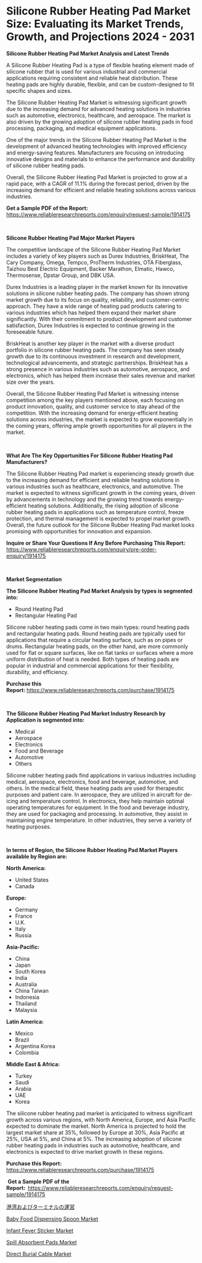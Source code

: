 <p><h1>Silicone Rubber Heating Pad Market Size: Evaluating its Market Trends, Growth, and Projections 2024 - 2031</h1></p><p><strong>Silicone Rubber Heating Pad Market Analysis and Latest Trends</strong></p>
<p><p>A Silicone Rubber Heating Pad is a type of flexible heating element made of silicone rubber that is used for various industrial and commercial applications requiring consistent and reliable heat distribution. These heating pads are highly durable, flexible, and can be custom-designed to fit specific shapes and sizes.</p><p>The Silicone Rubber Heating Pad Market is witnessing significant growth due to the increasing demand for advanced heating solutions in industries such as automotive, electronics, healthcare, and aerospace. The market is also driven by the growing adoption of silicone rubber heating pads in food processing, packaging, and medical equipment applications.</p><p>One of the major trends in the Silicone Rubber Heating Pad Market is the development of advanced heating technologies with improved efficiency and energy-saving features. Manufacturers are focusing on introducing innovative designs and materials to enhance the performance and durability of silicone rubber heating pads.</p><p>Overall, the Silicone Rubber Heating Pad Market is projected to grow at a rapid pace, with a CAGR of 11.1% during the forecast period, driven by the increasing demand for efficient and reliable heating solutions across various industries.</p></p>
<p><strong>Get a Sample PDF of the Report:&nbsp;</strong> <a href="https://www.reliableresearchreports.com/enquiry/request-sample/1914175">https://www.reliableresearchreports.com/enquiry/request-sample/1914175</a></p>
<p>&nbsp;</p>
<p><strong>Silicone Rubber Heating Pad Major Market Players</strong></p>
<p><p>The competitive landscape of the Silicone Rubber Heating Pad Market includes a variety of key players such as Durex Industries, BriskHeat, The Cary Company, Omega, Tempco, ProTherm Industries, OTA Fiberglass, Taizhou Best Electric Equipment, Backer Marathon, Elmatic, Hawco, Thermosense, Dpstar Group, and DBK USA.</p><p>Durex Industries is a leading player in the market known for its innovative solutions in silicone rubber heating pads. The company has shown strong market growth due to its focus on quality, reliability, and customer-centric approach. They have a wide range of heating pad products catering to various industries which has helped them expand their market share significantly. With their commitment to product development and customer satisfaction, Durex Industries is expected to continue growing in the foreseeable future.</p><p>BriskHeat is another key player in the market with a diverse product portfolio in silicone rubber heating pads. The company has seen steady growth due to its continuous investment in research and development, technological advancements, and strategic partnerships. BriskHeat has a strong presence in various industries such as automotive, aerospace, and electronics, which has helped them increase their sales revenue and market size over the years.</p><p>Overall, the Silicone Rubber Heating Pad Market is witnessing intense competition among the key players mentioned above, each focusing on product innovation, quality, and customer service to stay ahead of the competition. With the increasing demand for energy-efficient heating solutions across industries, the market is expected to grow exponentially in the coming years, offering ample growth opportunities for all players in the market.</p></p>
<p>&nbsp;</p>
<p><strong>What Are The Key Opportunities For Silicone Rubber Heating Pad Manufacturers?</strong></p>
<p><p>The Silicone Rubber Heating Pad market is experiencing steady growth due to the increasing demand for efficient and reliable heating solutions in various industries such as healthcare, electronics, and automotive. The market is expected to witness significant growth in the coming years, driven by advancements in technology and the growing trend towards energy-efficient heating solutions. Additionally, the rising adoption of silicone rubber heating pads in applications such as temperature control, freeze protection, and thermal management is expected to propel market growth. Overall, the future outlook for the Silicone Rubber Heating Pad market looks promising with opportunities for innovation and expansion.</p></p>
<p><strong>Inquire or Share Your Questions If Any Before Purchasing This Report:</strong> <a href="https://www.reliableresearchreports.com/enquiry/pre-order-enquiry/1914175">https://www.reliableresearchreports.com/enquiry/pre-order-enquiry/1914175</a></p>
<p>&nbsp;</p>
<p><strong>Market Segmentation</strong></p>
<p><strong>The Silicone Rubber Heating Pad Market Analysis by types is segmented into:</strong></p>
<p><ul><li>Round Heating Pad</li><li>Rectangular Heating Pad</li></ul></p>
<p><p>Silicone rubber heating pads come in two main types: round heating pads and rectangular heating pads. Round heating pads are typically used for applications that require a circular heating surface, such as on pipes or drums. Rectangular heating pads, on the other hand, are more commonly used for flat or square surfaces, like on flat tanks or surfaces where a more uniform distribution of heat is needed. Both types of heating pads are popular in industrial and commercial applications for their flexibility, durability, and efficiency.</p></p>
<p><strong>Purchase this Report:&nbsp;</strong><a href="https://www.reliableresearchreports.com/purchase/1914175">https://www.reliableresearchreports.com/purchase/1914175</a></p>
<p>&nbsp;</p>
<p><strong>The Silicone Rubber Heating Pad Market Industry Research by Application is segmented into:</strong></p>
<p><ul><li>Medical</li><li>Aerospace</li><li>Electronics</li><li>Food and Beverage</li><li>Automotive</li><li>Others</li></ul></p>
<p><p>Silicone rubber heating pads find applications in various industries including medical, aerospace, electronics, food and beverage, automotive, and others. In the medical field, these heating pads are used for therapeutic purposes and patient care. In aerospace, they are utilized in aircraft for de-icing and temperature control. In electronics, they help maintain optimal operating temperatures for equipment. In the food and beverage industry, they are used for packaging and processing. In automotive, they assist in maintaining engine temperature. In other industries, they serve a variety of heating purposes.</p></p>
<p>&nbsp;</p>
<p><strong>In terms of Region, the Silicone Rubber Heating Pad Market Players available by Region are:</strong></p>
<p>
    <p> <strong> North America: </strong>
        <ul>
            <li>United States</li>
            <li>Canada</li>
        </ul>
        </p> 
    <p> <strong> Europe: </strong>
        <ul>
            <li>Germany</li>
            <li>France</li>
            <li>U.K.</li>
            <li>Italy</li>
            <li>Russia</li>
        </ul>
        </p> 
    <p> <strong> Asia-Pacific: </strong>
        <ul>
            <li>China</li>
            <li>Japan</li>
            <li>South Korea</li>
            <li>India</li>
            <li>Australia</li>
            <li>China Taiwan</li>
            <li>Indonesia</li>
            <li>Thailand</li>
            <li>Malaysia</li>
        </ul>
        </p> 
    <p> <strong> Latin America: </strong>
        <ul>
            <li>Mexico</li>
            <li>Brazil</li>
            <li>Argentina Korea</li>
            <li>Colombia</li>
        </ul>
        </p> 
    <p> <strong> Middle East & Africa: </strong>
        <ul>
            <li>Turkey</li>
            <li>Saudi</li>
            <li>Arabia</li>
            <li>UAE</li>
            <li>Korea</li>
        </ul>
    </p>
    </p>
<p><p>The silicone rubber heating pad market is anticipated to witness significant growth across various regions, with North America, Europe, and Asia Pacific expected to dominate the market. North America is projected to hold the largest market share at 35%, followed by Europe at 30%, Asia Pacific at 25%, USA at 5%, and China at 5%. The increasing adoption of silicone rubber heating pads in industries such as automotive, healthcare, and electronics is expected to drive market growth in these regions.</p></p>
<p><strong>Purchase this Report: </strong><a href="https://www.reliableresearchreports.com/purchase/1914175">https://www.reliableresearchreports.com/purchase/1914175</a></p>
<p>&nbsp;<strong>Get a Sample PDF of the Report:&nbsp;&nbsp;</strong><a href="https://www.reliableresearchreports.com/enquiry/request-sample/1914175">https://www.reliableresearchreports.com/enquiry/request-sample/1914175</a></p>
<p><strong></strong></p>
<p><p><a href="https://github.com/ycmtqqhvk3273/Market-Research-Report-List-1/blob/main/1571530192820.md">港湾およびターミナルの運営</a></p><p><a href="https://issuu.com/reportprime-2/docs/baby-food-dispensing-spoon-market-size-2030.pptx">Baby Food Dispensing Spoon Market</a></p><p><a href="https://issuu.com/reportprime-2/docs/infant-fever-sticker-market-size-2030.pptx">Infant Fever Sticker Market</a></p><p><a href="https://github.com/okotobwrhuteie/Market-Research-Report-List-1/blob/main/spill-absorbent-pads-market.md">Spill Absorbent Pads Market</a></p><p><a href="https://github.com/myacatherineblakecaczo9vcsw/Market-Research-Report-List-1/blob/main/direct-burial-cable-market.md">Direct Burial Cable Market</a></p></p>
